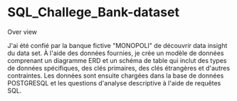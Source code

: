 # SQL_Challege_Bank-dataset

Over view

J'ai été confié par la banque fictive "MONOPOLI" de découvrir data insight du data set. À l'aide des données fournies, je crée un modèle de données comprenant un diagramme ERD et un schéma de table qui inclut des types de données spécifiques, des clés primaires, des clés étrangères et d'autres contraintes. Les données sont ensuite chargées dans la base de données POSTGRESQL et les questions d'analyse descriptive à l'aide de requêtes SQL.
